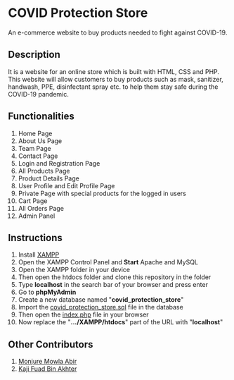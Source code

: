 # COVID Protection Store

An e-commerce website to buy products needed to fight against COVID-19. 

## Description

It is a website for an online store which is built with HTML, CSS and PHP. This website will allow customers to buy products such as mask, sanitizer, handwash, PPE, disinfectant spray etc. to help them stay safe during the COVID-19 pandemic. 

## Functionalities

   1. Home Page
   2. About Us Page
   3. Team Page
   4. Contact Page
   5. Login and Registration Page
   6. All Products Page
   7. Product Details Page
   8. User Profile and Edit Profile Page
   9. Private Page with special products for the logged in users
   10. Cart Page
   11. All Orders Page
   12. Admin Panel

## Instructions

   1. Install [XAMPP](https://www.apachefriends.org/download.html)
   2. Open the XAMPP Control Panel and **Start** Apache and MySQL
   3. Open the XAMPP folder in your device
   4. Then open the htdocs folder and clone this repository in the folder
   5. Type **localhost** in the search bar of your browser and press enter
   6. Go to **phpMyAdmin**
   7. Create a new database named "**covid_protection_store**"
   8. Import the [covid_protection_store.sql](https://github.com/Nawrin14/COVID-Protection-Store/blob/main/covid_protection_store.sql) file in the database
   9. Then open the [index.php](https://github.com/Nawrin14/COVID-Protection-Store/blob/main/index.php) file in your browser
   10. Now replace the "**.../XAMPP/htdocs**" part of the URL with "**localhost**"

## Other Contributors

   1. [Monjure Mowla Abir](https://github.com/abir2727) <br>
   2. [Kaji Fuad Bin Akhter](https://github.com/FuadBinAkhter) <br>
